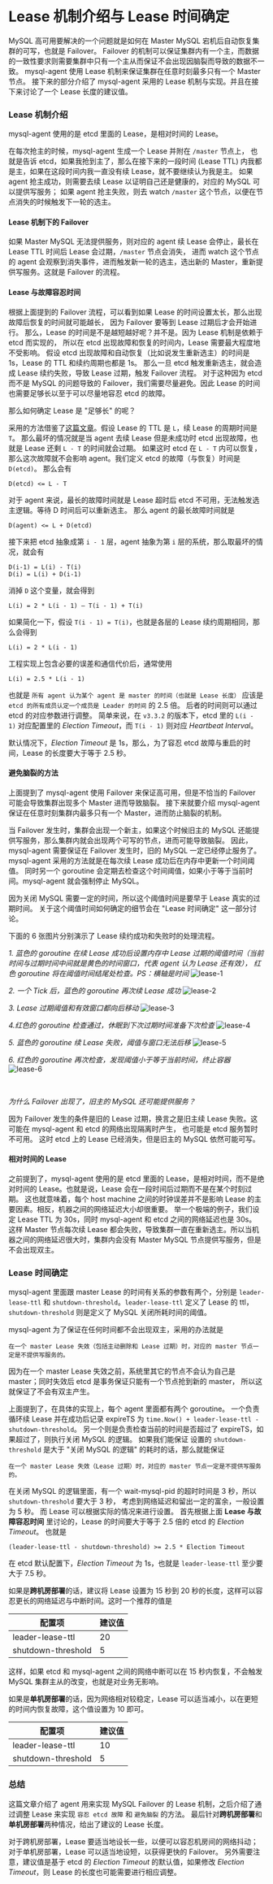 # Lease 机制介绍与 Lease 时间确定

MySQL 高可用要解决的一个问题就是如何在 Master MySQL 宕机后自动恢复集群的可写，也就是 Failover。
Failover 的机制可以保证集群内有一个主，而数据的一致性要求则需要集群中只有一个主从而保证不会出现因脑裂而导致的数据不一致。
mysql-agent 使用 Lease 机制来保证集群在任意时刻最多只有一个 Master 节点。
接下来的部分介绍了 mysql-agent 采用的 Lease 机制与实现。并且在接下来讨论了一个 Lease 长度的建议值。


### Lease 机制介绍
mysql-agent 使用的是 etcd 里面的 Lease，是相对时间的 Lease。

在每次抢主的时候，mysql-agent 生成一个 Lease 并附在 `/master` 节点上，
也就是告诉 etcd，如果我抢到主了，那么在接下来的一段时间 (Lease TTL) 内我都是主，如果在这段时间内我一直没有续 Lease，就不要继续认为我是主。
如果 agent 抢主成功，则需要去续 Lease 以证明自己还是健康的，对应的 MySQL 可以提供写服务；
如果 agent 抢主失败，则去 watch `/master` 这个节点，以便在节点消失的时候触发下一轮的选主。 

#### Lease 机制下的 Failover
如果 Master MySQL 无法提供服务，则对应的 agent 续 Lease 会停止，最长在 Lease TTL 时间后 Lease 会过期，`/master` 节点会消失，
进而 watch 这个节点的 agent 会观察到消失事件，进而触发新一轮的选主，选出新的 Master，重新提供写服务。这就是 Failover 的流程。 


#### Lease 与故障容忍时间
根据上面提到的 Failover 流程，可以看到如果 Lease 的时间设置太长，那么出现故障后恢复的时间就可能越长，
因为 Failover 要等到 Lease 过期后才会开始进行。
那么，Lease 的时间是不是越短越好呢？并不是。因为 Lease 机制是依赖于 etcd 而实现的，
所以在 etcd 出现故障和恢复的时间内，Lease 需要最大程度地不受影响。
假设 etcd 出现故障和自动恢复（比如说发生重新选主）的时间是 1s，Lease 的 TTL 和续约周期也都是 1s。
那么一旦 etcd 触发重新选主，就会造成 Lease 续约失败，导致 Lease 过期，触发 Failover 流程。
对于这种因为 etcd 而不是 MySQL 的问题导致的 Failover，我们需要尽量避免。因此 Lease 的时间也需要足够长以至于可以尽量地容忍 etcd 的故障。

那么如何确定 Lease 是 "足够长" 的呢？

采用的方法借鉴了[这篇文章](http://oceanbase.org.cn/?p=41)。假设 Lease 的 TTL 是 `L`，续 Lease 的周期时间是 `T`。
那么最坏的情况就是当 agent 去续 Lease 但是未成功时 etcd 出现故障，也就是 Lease 还剩 `L - T` 的时间就会过期。
如果这时 etcd 在 `L - T` 内可以恢复，那么这次故障就不会影响 agent。我们定义 etcd 的故障（与恢复）时间是 `D(etcd)`。
那么会有

```
D(etcd) <= L - T
```

对于 agent 来说，最长的故障时间就是 Lease 超时后 etcd 不可用，无法触发选主逻辑。等待 D 时间后可以重新选主。
那么 agent 的最长故障时间就是 

```
D(agent) <= L + D(etcd)
```

接下来把 etcd 抽象成第 `i - 1` 层，agent 抽象为第 `i` 层的系统，那么取最坏的情况，就会有
```
D(i-1) = L(i) - T(i)  
D(i) = L(i) + D(i-1)
```

消掉 `D` 这个变量，就会得到

```
L(i) = 2 * L(i - 1) – T(i - 1) + T(i)
```

如果简化一下，假设 `T(i - 1) = T(i)`，也就是各层的 Lease 续约周期相同，那么会得到

```
L(i) = 2 * L(i - 1)
```

工程实现上包含必要的误差和通信代价后，通常使用 
```
L(i) = 2.5 * L(i - 1)
```


也就是 `所有 agent 认为某个 agent 是 master 的时间（也就是 Lease 长度）` 应该是` etcd 的所有成员认定一个成员是 Leader 的时间` 的 2.5 倍。
后者的时间则可以通过 etcd 的对应参数进行调整。
简单来说，在 `v3.3.2` 的版本下，etcd 里的 `L(i - 1)` 对应配置里的 *Election Timeout*，而 `T(i - 1)` 则对应 *Heartbeat Interval*。

默认情况下，*Election Timeout* 是 1s，那么，为了容忍 etcd 故障与重启的时间，Lease 的长度要大于等于 2.5 秒。



#### 避免脑裂的方法
上面提到了 mysql-agent 使用 Failover 来保证高可用，但是不恰当的 Failover 可能会导致集群出现多个 Master 进而导致脑裂。
接下来就要介绍 mysql-agent 保证在任意时刻集群内最多只有一个 Master，进而防止脑裂的机制。

当 Failover 发生时，集群会出现一个新主，如果这个时候旧主的 MySQL 还能提供写服务，那么集群内就会出现两个可写的节点，进而可能导致脑裂。
因此，mysql-agent 需要保证在 Failover 发生时，旧的 MySQL 一定已经停止服务了。
mysql-agent 采用的方法就是在每次续 Lease 成功后在内存中更新一个时间阈值。
同时另一个 goroutine 会定期去检查这个时间阈值，如果小于等于当前时间。mysql-agent 就会强制停止 MySQL。

因为关闭 MySQL 需要一定的时间，所以这个阈值时间是要早于 Lease 真实的过期时间。
关于这个阈值时间如何确定的细节会在 "Lease 时间确定" 这一部分讨论。

下面的 6 张图片分别演示了 Lease 续约成功和失败时的处理流程。

*1. 蓝色的 goroutine 在续 Lease 成功后设置内存中 Lease 过期的阈值时间（当前时间与过期时间中间就是黄色的时间窗口，代表 agent 认为 Lease 还有效），
红色 goroutine 将在阈值时间结尾处检查。PS：横轴是时间*
![lease-1](lease-1.png) 


*2. 一个 Tick 后，蓝色的 goroutine 再次续 Lease 成功*
![lease-2](lease-2.png) 


*3. Lease 过期阈值和有效窗口都向后移动*
![lease-3](lease-3.png) 


*4.红色的 goroutine 检查通过，休眠到下次过期时间准备下次检查*
![lease-4](lease-4.png) 


*5. 蓝色的 goroutine 续 Lease 失败，阈值与窗口无法后移*
![lease-5](lease-5.png) 


*6. 红色的 goroutine 再次检查，发现阈值小于等于当前时间，终止容器*
![lease-6](lease-6.png) 

<br/>

*为什么 Failover 出现了，旧主的 MySQL 还可能提供服务？*

因为 Failover 发生的条件是旧的 Lease 过期，换言之是旧主续 Lease 失败。这可能在 mysql-agent 和 etcd 的网络出现隔离时产生，
也可能是 etcd 服务暂时不可用。
这时 etcd 上的 Lease 已经消失，但是旧主的 MySQL 依然可能可写。


#### 相对时间的 Lease
之前提到了，mysql-agent 使用的是 etcd 里面的 Lease，是相对时间，而不是绝对时间的 Lease。也就是说，Lease 会在一段时间后过期而不是在某个时刻过期。
这也就意味着，每个 host machine 之间的时钟误差并不是影响 Lease 的主要因素。相反，机器之间的网络延迟大小却很重要。
举一个极端的例子，我们设定 Lease TTL 为 30s，同时 mysql-agent 和 etcd 之间的网络延迟也是 30s。
这样 Master 节点每次续 Lease 都会失败，导致集群一直在重新选主。所以当机器之间的网络延迟很大时，集群内会没有 Master MySQL 节点提供写服务，但是不会出现双主。


### Lease 时间确定
mysql-agent 里面跟 master Lease 的时间有关系的参数有两个，分别是
`leader-lease-ttl` 和 `shutdown-threshold`。`leader-lease-ttl` 定义了 Lease 的 ttl，
`shutdown-threshold` 则是定义了 MySQL 关闭所耗时间的阈值。

mysql-agent 为了保证在任何时间都不会出现双主，采用的办法就是 

    在一个 master Lease 失效（包括主动删除和 Lease 过期）时，对应的 master 节点一定是不提供写服务的。
    
因为在一个 master Lease 失效之前，系统里其它的节点不会认为自己是 master；同时失效后 etcd 是事务保证只能有一个节点抢到新的 master，
所以这就保证了不会有双主产生。

上面提到了，在具体的实现上，每个 agent 里面都有两个 goroutine。
一个负责循环续 Lease 并在成功后记录 expireTS 为 `time.Now() + leader-lease-ttl - shutdown-threshold`。
另一个则是负责检查当前的时间是否超过了 expireTS，如果超过了，则执行关闭 MySQL 的逻辑。
如果我们能保证 设置的 `shutdown-threshold` 是大于 "关闭 MySQL 的逻辑" 的耗时的话，那么就能保证

    在一个 master Lease 失效（Lease 过期）时，对应的 master 节点一定是不提供写服务的。

在关闭 MySQL 的逻辑里面，有一个 wait-mysql-pid 的超时时间是 3 秒，所以 `shutdown-threshold` 要大于 3 秒，
考虑到网络延迟和留出一定的富余，一般设置为 5 秒。
而 Lease 可以根据实际的情况来进行设置。
首先根据上面 **Lease 与故障容忍时间** 里讨论的，Lease 的时间要大于等于 2.5 倍的 etcd 的 *Election Timeout*。
也就是

```
(leader-lease-ttl - shutdown-threshold) >= 2.5 * Election Timeout
```

在 etcd 默认配置下，*Election Timeout* 为 1s，也就是 `leader-lease-ttl` 至少要大于 7.5 秒。

如果是**跨机房部署**的话，建议将 Lease 设置为 15 秒到 20 秒的长度，这样可以容忍更长的网络延迟与中断时间。这时一个推荐的值是


| 配置项              | 建议值  | 
| --------           | :----- |
| leader-lease-ttl   | 20     | 
| shutdown-threshold | 5      | 


这样，如果 etcd 和 mysql-agent 之间的网络中断可以在 15 秒内恢复，不会触发 MySQL 集群主从的改变，也就是对业务无影响。


如果是**单机房部署**的话，因为网络相对较稳定，Lease 可以适当减小，以在更短的时间内恢复故障，这个值设置为 10 即可。

| 配置项              | 建议值  | 
| --------           | :----- |
| leader-lease-ttl   | 10     | 
| shutdown-threshold | 5      | 


### 总结
这篇文章介绍了 agent 用来实现 MySQL Failover 的 Lease 机制，之后介绍了通过调整 Lease 来实现 `容忍 etcd 故障` 和 `避免脑裂` 的方法。
最后针对**跨机房部署**和**单机房部署**两种情况，给出了建议的 Lease 长度。

对于跨机房部署，Lease 要适当地设长一些，以便可以容忍机房间的网络抖动；对于单机房部署，Lease 可以适当地设短，以获得更快的 Failover。
另外需要注意，建议值是基于 etcd 的 *Election Timeout* 的默认值，如果修改 *Election Timeout*，则 Lease 的长度也可能需要进行相应调整。
